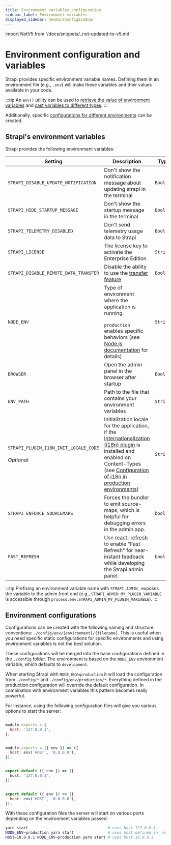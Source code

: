 ```yaml
---
title: Environment variables configuration
sidebar_label: Environment variables
displayed_sidebar: devDocsConfigSidebar
---
```


import NotV5 from '/docs/snippets/_not-updated-to-v5.md'

# Environment configuration and variables

<NotV5 />

Strapi provides specific environment variable names. Defining them in an environment file (e.g., `.env`) will make these variables and their values available in your code.

:::tip
An `env()` utility can be used to [retrieve the value of environment variables](/dev-docs/configurations/guides/access-cast-environment-variables#accessing-environment-variables) and [cast variables to different types](/dev-docs/configurations/guides/access-cast-environment-variables#casting-environment-variables).
:::

Additionally, specific [configurations for different environments](#environment-configurations) can be created.

## Strapi's environment variables

Strapi provides the following environment variables:

 Setting                                                    | Description                                                                                                                                                                                                                                                                   | Type      | Default value   |
|------------------------------------------------------------|-------------------------------------------------------------------------------------------------------------------------------------------------------------------------------------------------------------------------------------------------------------------------------|-----------|-----------------|
| `STRAPI_DISABLE_UPDATE_NOTIFICATION`                       | Don't show the notification message about updating strapi in the terminal                                                                                                                                                                                                     | `Boolean` | `false`         |
| `STRAPI_HIDE_STARTUP_MESSAGE`                              | Don't show the startup message in the terminal                                                                                                                                                                                                                                | `Boolean` | `false`         |
| `STRAPI_TELEMETRY_DISABLED`                                | Don't send telemetry usage data to Strapi                                                                                                                                                                                                                                     | `Boolean` | `false`         |
| `STRAPI_LICENSE`                                           | The license key to activate the Enterprise Edition                                                                                                                                                                                                                            | `String`  | `undefined`     |
| `STRAPI_DISABLE_REMOTE_DATA_TRANSFER`                      | Disable the ability to use the [transfer feature](/dev-docs/data-management#transfer-data-using-the-cli-tool)                                                                                                                                                                | `Boolean` | `false`         |
| `NODE_ENV`                                                 | Type of environment where the application is running.<br/><br/>`production` enables specific behaviors (see  [Node.js documentation](https://nodejs.dev/en/learn/nodejs-the-difference-between-development-and-production) for details)                                       | `String`  | `'development'` |
| `BROWSER`                                                  | Open the admin panel in the browser after startup                                                                                                                                                                                                                             | `Boolean` | `true`          |
| `ENV_PATH`                                                 | Path to the file that contains your environment variables                                                                                                                                                                                                                     | `String`  | `'./.env'`      |
| `STRAPI_PLUGIN_I18N_INIT_LOCALE_CODE` <br/><br/>_Optional_ | Initialization locale for the application, if the [Internationalization (i18n) plugin](/dev-docs/plugins/i18n) is installed and enabled on Content-Types (see [Configuration of i18n in production environments](/dev-docs/plugins/i18n#configuration-of-the-default-locale)) | `String`  | `'en'`          |
| `STRAPI_ENFORCE_SOURCEMAPS`                                | Forces the bundler to emit source-maps, which is helpful for debugging errors in the admin app.  | `boolean` | `false`          |
| `FAST_REFRESH`                                             | Use [react-refresh](https://github.com/pmmmwh/react-refresh-webpack-plugin) to enable "Fast Refresh" for near-instant feedback while developing the Strapi admin panel.                                                                                                       | `boolean` | `true`          |


:::tip
Prefixing an environment variable name with `STRAPI_ADMIN_` exposes the variable to the admin front end (e.g., `STRAPI_ADMIN_MY_PLUGIN_VARIABLE` is accessible through `process.env.STRAPI_ADMIN_MY_PLUGIN_VARIABLE`).
:::

## Environment configurations

Configurations can be created with the following naming and structure conventions: `./config/env/{environment}/{filename}`. This is useful when you need specific static configurations for specific environments and using environment variables is not the best solution.

These configurations will be merged into the base configurations defined in the `./config` folder.
The environment is based on the `NODE_ENV` environment variable, which defaults to `development`.

When starting Strapi with `NODE_ENV=production` it will load the configuration from `./config/*` and `./config/env/production/*`. Everything defined in the production configuration will override the default configuration. In combination with environment variables this pattern becomes really powerful.

For instance, using the following configuration files will give you various options to start the server:

<Tabs groupId="js-ts">

<TabItem value="javascript" label="JavaScript">

```js title="./config/server.js"

module.exports = {
  host: '127.0.0.1',
};
```

```js title="./config/env/production/server.js"

module.exports = ({ env }) => ({
  host: env('HOST', '0.0.0.0'),
});
```

</TabItem>

<TabItem value="typescript" label="TypeScript">

```ts title="./config/server.ts"

export default ({ env }) => ({
  host: '127.0.0.1',
});
```

```js title="./config/env/production/server.ts"

export default ({ env }) => ({
  host: env('HOST', '0.0.0.0'),
});
```

</TabItem>

</Tabs>

With these configuration files the server will start on various ports depending on the environment variables passed:

```bash
yarn start                                   # uses host 127.0.0.1
NODE_ENV=production yarn start               # uses host defined in .env. If not defined, uses 0.0.0.0
HOST=10.0.0.1 NODE_ENV=production yarn start # uses host 10.0.0.1
```
